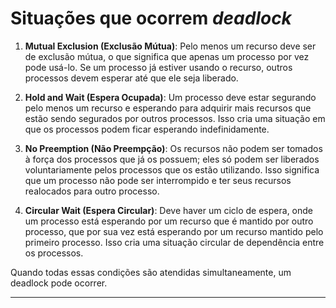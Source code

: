 # Situações que ocorrem ***deadlock***


1. **Mutual Exclusion (Exclusão Mútua)**: Pelo menos um recurso deve ser de exclusão mútua, o que significa que apenas um processo por vez pode usá-lo. Se um processo já estiver usando o recurso, outros processos devem esperar até que ele seja liberado.

2. **Hold and Wait (Espera Ocupada)**: Um processo deve estar segurando pelo menos um recurso e esperando para adquirir mais recursos que estão sendo segurados por outros processos. Isso cria uma situação em que os processos podem ficar esperando indefinidamente.

3. **No Preemption (Não Preempção)**: Os recursos não podem ser tomados à força dos processos que já os possuem; eles só podem ser liberados voluntariamente pelos processos que os estão utilizando. Isso significa que um processo não pode ser interrompido e ter seus recursos realocados para outro processo.

4. **Circular Wait (Espera Circular)**: Deve haver um ciclo de espera, onde um processo está esperando por um recurso que é mantido por outro processo, que por sua vez está esperando por um recurso mantido pelo primeiro processo. Isso cria uma situação circular de dependência entre os processos.

Quando todas essas condições são atendidas simultaneamente, um deadlock pode ocorrer.

---